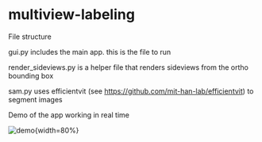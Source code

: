 # multiview-labeling

File structure

gui.py includes the main app. this is the file to run

render_sideviews.py is a helper file that renders sideviews from the ortho bounding box

sam.py uses efficientvit (see https://github.com/mit-han-lab/efficientvit) to segment images

Demo of the app working in real time

![demo](https://github.com/user-attachments/assets/58c2c591-f913-40be-930a-279a65b99e7b){width=80%}
